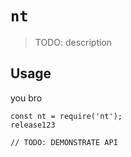 # `nt`

> TODO: description

## Usage
you bro
```
const nt = require('nt');
release123

// TODO: DEMONSTRATE API
```

